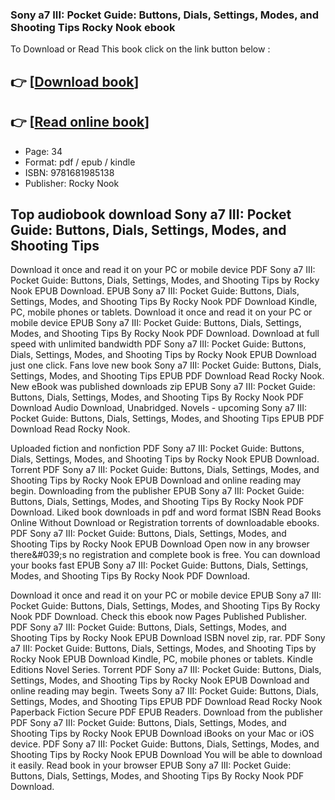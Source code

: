 ### Sony a7 III: Pocket Guide: Buttons, Dials, Settings, Modes, and Shooting Tips Rocky Nook ebook

To Download or Read This book click on the link button below :

## 👉  [**[Download book](http://filesbooks.info/download.php?group=book&from=github.com&id=544564&lnk=1064 "Download book")**]

## 👉  [**[Read online book](http://filesbooks.info/download.php?group=book&from=github.com&id=544564&lnk=1064 "Read online book")**]


* Page: 34
* Format: pdf / epub / kindle
* ISBN: 9781681985138
* Publisher: Rocky Nook



## Top audiobook download Sony a7 III: Pocket Guide: Buttons, Dials, Settings, Modes, and Shooting Tips


Download it once and read it on your PC or mobile device PDF Sony a7 III: Pocket Guide: Buttons, Dials, Settings, Modes, and Shooting Tips by Rocky Nook EPUB Download. EPUB Sony a7 III: Pocket Guide: Buttons, Dials, Settings, Modes, and Shooting Tips By Rocky Nook PDF Download Kindle, PC, mobile phones or tablets. Download it once and read it on your PC or mobile device EPUB Sony a7 III: Pocket Guide: Buttons, Dials, Settings, Modes, and Shooting Tips By Rocky Nook PDF Download. Download at full speed with unlimited bandwidth PDF Sony a7 III: Pocket Guide: Buttons, Dials, Settings, Modes, and Shooting Tips by Rocky Nook EPUB Download just one click. Fans love new book Sony a7 III: Pocket Guide: Buttons, Dials, Settings, Modes, and Shooting Tips EPUB PDF Download Read Rocky Nook. New eBook was published downloads zip EPUB Sony a7 III: Pocket Guide: Buttons, Dials, Settings, Modes, and Shooting Tips By Rocky Nook PDF Download Audio Download, Unabridged. Novels - upcoming Sony a7 III: Pocket Guide: Buttons, Dials, Settings, Modes, and Shooting Tips EPUB PDF Download Read Rocky Nook.

Uploaded fiction and nonfiction PDF Sony a7 III: Pocket Guide: Buttons, Dials, Settings, Modes, and Shooting Tips by Rocky Nook EPUB Download. Torrent PDF Sony a7 III: Pocket Guide: Buttons, Dials, Settings, Modes, and Shooting Tips by Rocky Nook EPUB Download and online reading may begin. Downloading from the publisher EPUB Sony a7 III: Pocket Guide: Buttons, Dials, Settings, Modes, and Shooting Tips By Rocky Nook PDF Download. Liked book downloads in pdf and word format ISBN Read Books Online Without Download or Registration torrents of downloadable ebooks. PDF Sony a7 III: Pocket Guide: Buttons, Dials, Settings, Modes, and Shooting Tips by Rocky Nook EPUB Download Open now in any browser there&amp;#039;s no registration and complete book is free. You can download your books fast EPUB Sony a7 III: Pocket Guide: Buttons, Dials, Settings, Modes, and Shooting Tips By Rocky Nook PDF Download.

Download it once and read it on your PC or mobile device EPUB Sony a7 III: Pocket Guide: Buttons, Dials, Settings, Modes, and Shooting Tips By Rocky Nook PDF Download. Check this ebook now Pages Published Publisher. PDF Sony a7 III: Pocket Guide: Buttons, Dials, Settings, Modes, and Shooting Tips by Rocky Nook EPUB Download ISBN novel zip, rar. PDF Sony a7 III: Pocket Guide: Buttons, Dials, Settings, Modes, and Shooting Tips by Rocky Nook EPUB Download Kindle, PC, mobile phones or tablets. Kindle Editions Novel Series. Torrent PDF Sony a7 III: Pocket Guide: Buttons, Dials, Settings, Modes, and Shooting Tips by Rocky Nook EPUB Download and online reading may begin. Tweets Sony a7 III: Pocket Guide: Buttons, Dials, Settings, Modes, and Shooting Tips EPUB PDF Download Read Rocky Nook Paperback Fiction Secure PDF EPUB Readers. Download from the publisher PDF Sony a7 III: Pocket Guide: Buttons, Dials, Settings, Modes, and Shooting Tips by Rocky Nook EPUB Download iBooks on your Mac or iOS device. PDF Sony a7 III: Pocket Guide: Buttons, Dials, Settings, Modes, and Shooting Tips by Rocky Nook EPUB Download You will be able to download it easily. Read book in your browser EPUB Sony a7 III: Pocket Guide: Buttons, Dials, Settings, Modes, and Shooting Tips By Rocky Nook PDF Download.





